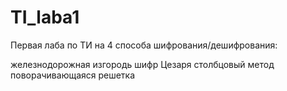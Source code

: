 # TI_laba1
Первая лаба по ТИ на 4 способа шифрования/дешифрования:

железнодорожная изгородь
шифр Цезаря
столбцовый метод
поворачивающаяся решетка
